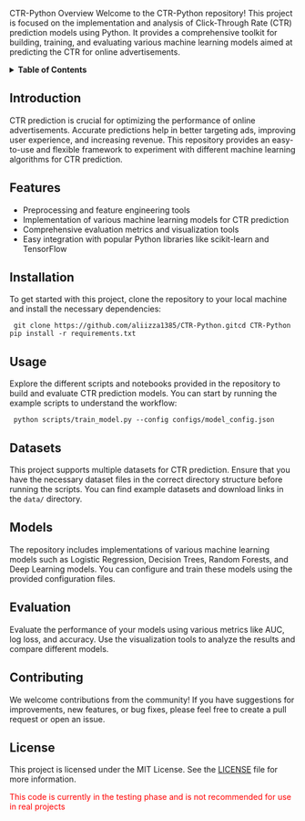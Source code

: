 CTR-Python
Overview
Welcome to the CTR-Python repository! This project is focused on the implementation and analysis of Click-Through Rate (CTR) prediction models using Python. It provides a comprehensive toolkit for building, training, and evaluating various machine learning models aimed at predicting the CTR for online advertisements.

<details> <summary><strong>Table of Contents</strong></summary> <ul> <li><a href="#introduction">Introduction</a></li> <li><a href="#features">Features</a></li> <li><a href="#installation">Installation</a></li> <li><a href="#usage">Usage</a></li> <li><a href="#datasets">Datasets</a></li> <li><a href="#models">Models</a></li> <li><a href="#evaluation">Evaluation</a></li> <li><a href="#contributing">Contributing</a></li> <li><a href="#license">License</a></li> <li><a href="#contact">Contact</a></li> </ul> </details>

<h2 id="introduction">Introduction</h2> <p>CTR prediction is crucial for optimizing the performance of online advertisements. Accurate predictions help in better targeting ads, improving user experience, and increasing revenue. This repository provides an easy-to-use and flexible framework to experiment with different machine learning algorithms for CTR prediction.</p>

<h2 id="features">Features</h2> <ul> <li>Preprocessing and feature engineering tools</li> <li>Implementation of various machine learning models for CTR prediction</li> <li>Comprehensive evaluation metrics and visualization tools</li> <li>Easy integration with popular Python libraries like scikit-learn and TensorFlow</li> </ul>

<h2 id="installation">Installation</h2> <p>To get started with this project, clone the repository to your local machine and install the necessary dependencies:</p> <pre><code> git clone https://github.com/aliizza1385/CTR-Python.gitcd CTR-Python pip install -r requirements.txt</code></pre>

<h2 id="usage">Usage</h2> <p>Explore the different scripts and notebooks provided in the repository to build and evaluate CTR prediction models. You can start by running the example scripts to understand the workflow:</p> <pre><code> python scripts/train_model.py --config configs/model_config.json </code></pre>

<h2 id="datasets">Datasets</h2> <p>This project supports multiple datasets for CTR prediction. Ensure that you have the necessary dataset files in the correct directory structure before running the scripts. You can find example datasets and download links in the <code>data/</code> directory.</p>

<h2 id="models">Models</h2> <p>The repository includes implementations of various machine learning models such as Logistic Regression, Decision Trees, Random Forests, and Deep Learning models. You can configure and train these models using the provided configuration files.</p>

<h2 id="evaluation">Evaluation</h2> <p>Evaluate the performance of your models using various metrics like AUC, log loss, and accuracy. Use the visualization tools to analyze the results and compare different models.</p>

<h2 id="contributing">Contributing</h2> <p>We welcome contributions from the community! If you have suggestions for improvements, new features, or bug fixes, please feel free to create a pull request or open an issue.</p>

<h2 id="license">License</h2> <p>This project is licensed under the MIT License. See the <a href="LICENSE">LICENSE</a> file for more information.</p>
  <p style="color:red;">This code is currently in the testing phase and is not recommended for use in real projects</p>

